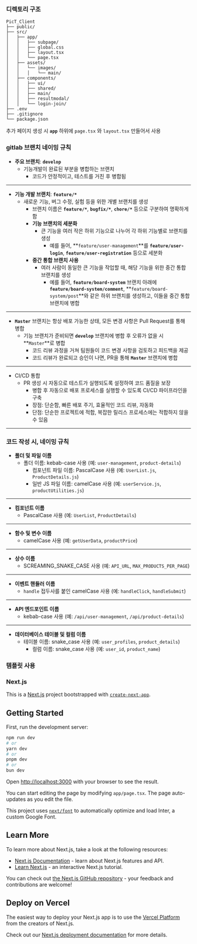 ### 디렉토리 구조

```
PicT_Client
├── public/
├── src/
│   ├── app/ 
│   │   ├── subpage/
│   │   ├── global.css
│   │   ├── layout.tsx
│   │   └── page.tsx
│   ├── assets/
│   │   └── images/
│   │   │   └── main/
│   ├── components/
│   │   ├── ui/
│   │   ├── shared/
│   │   ├── main/
│   │   ├── resultmodal/
│   │   └── login-join/
├── .env
├── .gitignore
└── package.json
```

추가 페이지 생성 시 **`app`** 하위에 `page.tsx` 와 `layout.tsx` 만들어서 사용
### gitlab 브랜치 네이밍 규칙

- **주요 브랜치**: **`develop`**
  - 기능개발이 완료된 부분을 병합하는 브랜치
    - 코드가 안정적이고, 테스트를 거친 후 병합됨

---

- **기능 개발 브랜치**: **`feature/*`**
  - 새로운 기능, 버그 수정, 실험 등을 위한 개별 브랜치를 생성
    - 브랜치 이름은 **`feature/*`**, **`bugfix/*`**, **`chore/*`** 등으로 구분하여 명확하게 함
    - **기능 브랜치의 세분화**
      - 큰 기능을 여러 작은 하위 기능으로 나누어 각 하위 기능별로 브랜치를 생성
        - 예를 들어, **`feature/user-management`**를 **`feature/user-login`**, **`feature/user-registration`** 등으로 세분화
    - **중간 통합 브랜치 사용**
      - 여러 사람이 동일한 큰 기능을 작업할 때, 해당 기능을 위한 중간 통합 브랜치를 생성
        - 예를 들어, **`feature/board-system`** 브랜치 아래에 **`feature/board-system/comment`**, **`feature/board-system/post`**와 같은 하위 브랜치를 생성하고, 이들을 중간 통합 브랜치에 병합

---

- **`Master`** 브랜치는 항상 배포 가능한 상태, 모든 변경 사항은 Pull Request를 통해 병합
  - 기능 브랜치가 준비되면 **`develop`** 브랜치에 병합 후 오류가 없을 시 **`Master`**로 병합
    - 코드 리뷰 과정을 거쳐 팀원들이 코드 변경 사항을 검토하고 피드백을 제공
    - 코드 리뷰가 완료되고 승인이 나면, PR을 통해 **`Master`** 브랜치에 병합

---

- CI/CD 통합
  - PR 생성 시 자동으로 테스트가 실행되도록 설정하여 코드 품질을 보장
    - 병합 후 자동으로 배포 프로세스를 실행할 수 있도록 CI/CD 파이프라인을 구축
    - 장점: 단순함, 빠른 배포 주기, 효율적인 코드 리뷰, 자동화
    - 단점: 단순한 프로젝트에 적합, 복잡한 릴리스 프로세스에는 적합하지 않을 수 있음

---

### 코드 작성 시, 네이밍 규칙

- **폴더 및 파일 이름**
  - 폴더 이름: kebab-case 사용 (예: `user-management`, `product-details`)
    - 컴포넌트 파일 이름: PascalCase 사용 (예: `UserList.js`, `ProductDetails.js`)
    - 일반 JS 파일 이름: camelCase 사용 (예: `userService.js`, `productUtilities.js`)

---

- **컴포넌트 이름**
  - PascalCase 사용 (예: `UserList`, `ProductDetails`)

---

- **함수 및 변수 이름**
  - camelCase 사용 (예: `getUserData`, `productPrice`)

---

- **상수 이름**
  - SCREAMING_SNAKE_CASE 사용 (예: `API_URL`, `MAX_PRODUCTS_PER_PAGE`)

---

- **이벤트 핸들러 이름**
  - `handle` 접두사를 붙인 camelCase 사용 (예: `handleClick`, `handleSubmit`)

---

- **API 엔드포인트 이름**
  - kebab-case 사용 (예: `/api/user-management`, `/api/product-details`)

---

- **데이터베이스 테이블 및 컬럼 이름**
  - 테이블 이름: snake_case 사용 (예: `user_profiles`, `product_details`)
    - 컬럼 이름: snake_case 사용 (예: `user_id`, `product_name`)

### 템플릿 사용

### Next.js

This is a [Next.js](https://nextjs.org/) project bootstrapped with [`create-next-app`](https://github.com/vercel/next.js/tree/canary/packages/create-next-app).

## Getting Started

First, run the development server:

```bash
npm run dev
# or
yarn dev
# or
pnpm dev
# or
bun dev
```

Open [http://localhost:3000](http://localhost:3000) with your browser to see the result.

You can start editing the page by modifying `app/page.tsx`. The page auto-updates as you edit the file.

This project uses [`next/font`](https://nextjs.org/docs/basic-features/font-optimization) to automatically optimize and load Inter, a custom Google Font.

## Learn More

To learn more about Next.js, take a look at the following resources:

- [Next.js Documentation](https://nextjs.org/docs) - learn about Next.js features and API.
- [Learn Next.js](https://nextjs.org/learn) - an interactive Next.js tutorial.

You can check out [the Next.js GitHub repository](https://github.com/vercel/next.js/) - your feedback and contributions are welcome!

## Deploy on Vercel

The easiest way to deploy your Next.js app is to use the [Vercel Platform](https://vercel.com/new?utm_medium=default-template&filter=next.js&utm_source=create-next-app&utm_campaign=create-next-app-readme) from the creators of Next.js.

Check out our [Next.js deployment documentation](https://nextjs.org/docs/deployment) for more details.
